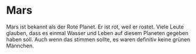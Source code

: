 # Mars

Mars ist bekannt als der Rote Planet. Er ist rot, weil er rostet. Viele Leute
glauben, dass es einmal Wasser und Leben auf diesem Planeten gegeben haben soll.
Auch wenn das stimmen sollte, es waren definitiv keine grünen Männchen.

